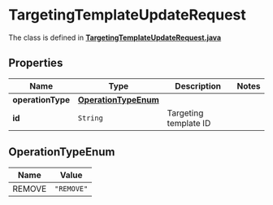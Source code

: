 

# TargetingTemplateUpdateRequest

The class is defined in **[TargetingTemplateUpdateRequest.java](../../src/main/java/org/openapitools/model/TargetingTemplateUpdateRequest.java)**

## Properties

Name | Type | Description | Notes
------------ | ------------- | ------------- | -------------
**operationType** | [**OperationTypeEnum**](#OperationTypeEnum) |  | 
**id** | `String` | Targeting template ID | 

## OperationTypeEnum

Name | Value
---- | -----
REMOVE | `"REMOVE"`



